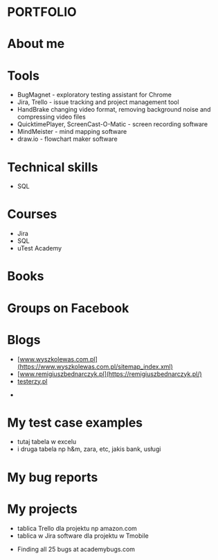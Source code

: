 # PORTFOLIO

# About me

# Tools
* BugMagnet - exploratory testing assistant for Chrome
* Jira, Trello - issue tracking and project management tool
* HandBrake changing video format, removing background noise and compressing video files
* QuicktimePlayer, ScreenCast-O-Matic - screen recording software
* MindMeister - mind mapping software
* draw.io - flowchart maker software

# Technical skills
* SQL
# Courses
* Jira
* SQL
* uTest Academy

# Books

# Groups on Facebook

# Blogs
* [www.wyszkolewas.com.pl](https://www.wyszkolewas.com.pl/sitemap_index.xml)
* [www.remigiuszbednarczyk.pl](https://remigiuszbednarczyk.pl/)
* [testerzy.pl](https://testerzy.pl/)
- 
# My test case examples
* tutaj tabela w excelu 
* i druga tabela np h&m, zara, etc, jakis bank, usługi
# My bug reports

# My projects
* tablica Trello dla projektu np amazon.com
* tablica w Jira software dla projektu w Tmobile

- Finding all 25 bugs at academybugs.com

